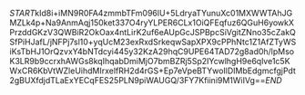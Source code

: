 $START$kId8i+iMN9R0FA4zmmbTFm096lU+5LdryaTYunuXc01MXWWTAhJGMZLk4p+Na9AnmAqj150ket337O4ryYLPER6CLx1OiQFEqfuz6QGuH6yowkXPrzddGKzV3QWBiR2OkOax4ntLirK2uf6eAUpGcJSPBpcSiVgitZNno35cZakQSfPiHJafL/jNFPj7sl10+yqUcM23exRxdSrkeqwSapXPX9cPPhNtc1Z1AfZTyWSiKsTbHJ1OrQzvxY4bNTdcyi445y32KzA29hqC9UPE64TAD72g8ad0h/lpMsoK3LR9b9ccrxhAWGs8kqIhqabDmiMjO7bmBZRj5Sp2IYcwlhgH9e6qlve1c5KWxCR6KbVtWZleUihdMIrxelfRH2d4rGS+Ep7eVpeBTYwoIlDIMbEdgmcfgjPdt2gBUXfdjdTLaExYECqFES25PLN9piWAUGQ/3FY7Kfiini9M1WiIVg==$END$